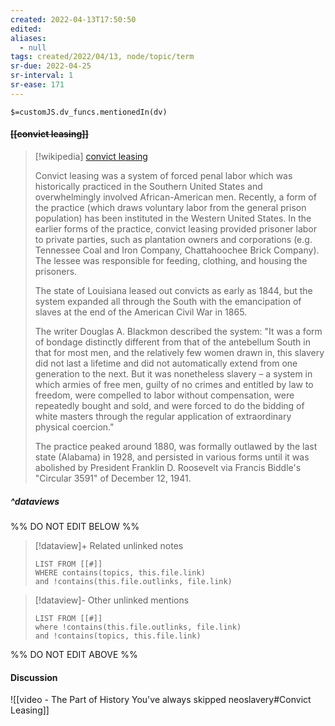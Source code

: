 ```yaml
---
created: 2022-04-13T17:50:50 
edited: 
aliases:
  - null
tags: created/2022/04/13, node/topic/term
sr-due: 2022-04-25
sr-interval: 1
sr-ease: 171
---
```

`$=customJS.dv_funcs.mentionedIn(dv)`

#### <s class="topic-title">[[convict leasing]]</s>

> [!wikipedia] [convict leasing](https://en.wikipedia.org/wiki/Convict%20leasing)
> 
> Convict leasing was a system of forced penal labor which was historically practiced in the Southern United States and overwhelmingly involved African-American men. Recently, a form of the practice (which draws voluntary labor from the general prison population) has been instituted in the Western United States. In the earlier forms of the practice, convict leasing provided prisoner labor to private parties, such as plantation owners and corporations (e.g. Tennessee Coal and Iron Company, Chattahoochee Brick Company). The lessee was responsible for feeding, clothing, and housing the prisoners.
> 
> The state of Louisiana leased out convicts as early as 1844, but the system expanded all through the South with the emancipation of slaves at the end of the American Civil War in 1865.  
> 
> The writer Douglas A. Blackmon described the system: "It was a form of bondage distinctly different from that of the antebellum South in that for most men, and the relatively few women drawn in, this slavery did not last a lifetime and did not automatically extend from one generation to the next.  But it was nonetheless slavery – a system in which armies of free men, guilty of no crimes and entitled by law to freedom, were compelled to labor without compensation, were repeatedly bought and sold, and were forced to do the bidding of white masters through the regular application of extraordinary physical coercion."
> 
> The practice peaked around 1880, was formally outlawed by the last state (Alabama) in 1928, and persisted in various forms until it was abolished by President Franklin D. Roosevelt via Francis Biddle's "Circular 3591" of December 12, 1941.
>


##### ^dataviews

%% DO NOT EDIT BELOW %%
> [!dataview]+ Related unlinked notes
> ```dataview
> LIST FROM [[#]]
> WHERE contains(topics, this.file.link)
> and !contains(this.file.outlinks, file.link)
> ```
 
> [!dataview]- Other unlinked mentions
> ```dataview
> LIST FROM [[#]]
> where !contains(this.file.outlinks, file.link)
> and !contains(topics, this.file.link)
> ```

%% DO NOT EDIT ABOVE %%


#### Discussion

![[video - The Part of History You've always skipped neoslavery#Convict Leasing]]